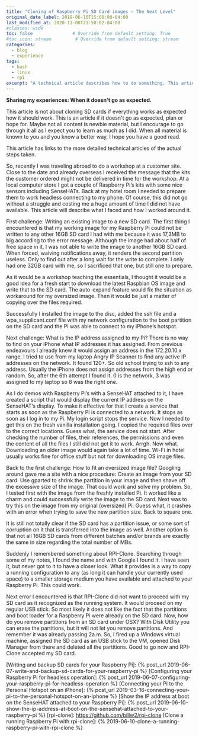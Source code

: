 ```yaml
---
title: "Cloning of Raspberry Pi SD Card images – The Next Level"
original_date_label: 2019-06-10T15:00:00-04:00
last_modified_at: 2020-11-08T21:50:02-04:00
#classes: wide
toc: false               # Override from default setting: True
#toc_icon: stream         # Override from default setting: stream
categories:
  - blog
  - experience
tags:
  - bash
  - linux
  - rpi
excerpt: "A technical article describes how to do something. This article tells about the experience I acquired that resulted into a technical solution. Here you can read my story behind the experience."
---
```


**Sharing my experiences: When it doesn't go as expected.**

This article is not about cloning SD cards if everything works as expected how it should work. This is an article if it doesn't go as expected, plan or hope for. Maybe not all content is newbie material, but I  encourage to go through it all as I expect you to learn as much as I did. When all material is known to you and you know a better way, I hope you have a good read.

This article has links to the more detailed technical articles of the actual steps taken.

So, recently I was traveling abroad to do a workshop at a customer site. Close to the date and already overseas I received the message that the kits the customer ordered might not be delivered in time for the workshop. At a local computer store I got a couple of Raspberry Pi’s kits with some nice sensors including SenseHATs. Back at my hotel room I needed to prepare them to work headless connecting to my phone. Of course, this did not go without a struggle and costing me a huge amount of time I did not have available. This article will describe what I faced and how I worked around it.

First challenge: Writing an existing image to a new SD card.
The first thing I encountered is that my working image for my Raspberry Pi could not be written to any other 16GB SD card I had with me because it was 17,3MB to big according to the error message. Although the image had about half of free space in it, I was not able to write the image to another 16GB SD card. When forced, waiving notifications away, it renders the second partition useless. Only to find out after a long wait for the write to complete. I only had one 32GB card with me, so I sacrificed that one, but still one to prepare.

<!-- * See article: [Writing and backup SD cards for your Raspberry Pi] -->

As it would be a workshop teaching the essentials, I thought it would be a good idea for a fresh start to download the latest Raspbian OS image and write that to the SD card. The auto-expand feature would fix the situation as workaround for my oversized image. Then it would be just a matter of copying over the files required.

Successfully I installed the image to the disc, added the ssh file and a wpa_supplicant.conf file with my network configuration to the boot partition on the SD card and the Pi was able to connect to my iPhone’s hotspot.
<!-- * See article: [Configuring your Raspberry Pi for headless operation]
* See article: [Connecting your Pi to the Personal Hotspot on an iPhone] -->

Next challenge: What is the IP address assigned to my Pi?
There is no way to find on your iPhone what IP addresses it has assigned. From previous endeavours I already knew it would assign an address in the 172.20.10.x range. I tried to use from my laptop Angry IP Scanner to find any active IP addresses on the network. It found 120+. So old school trying to ssh to any address. Usually the iPhone does not assign addresses from the high end or random. So, after the 6th attempt I found it. 0 is the network, 3 was assigned to my laptop so 8 was the right one.

As I do demos with Raspberry Pi’s with a SenseHAT attached to it, I have created a script that would display the current IP address on the SenseHAT’s display. To make it effective for that I create a service that starts as soon as the Raspberry Pi is connected to a network. It stops as soon as I log in to my Pi. My login script stops the service. Now I needed to get this on the fresh vanilla installation going. I copied the required files over to the correct locations. Guess what, the service does not start. After checking the number of files, their references, the permissions and even the content of all the files I still did not get it to work. Arrgh. Now what. Downloading an older image would again take a lot of time. Wi-Fi in hotel usually works fine for office stuff but not for downloading OS image files.
<!-- * See article: [Show the IP address at boot on the SenseHAT attached to your Raspberry Pi] -->

Back to the first challenge: How to fit an oversized image file?
Googling around gave me a site with a nice procedure: Create an image from your SD card. Use gparted to shrink the partition in your image and then shave off the excessive size of the image. That could work and solve my problem. So, I tested first with the image from the freshly installed Pi. It worked like a charm and could successfully write the image to the SD card. Next was to try this on the image from my original (oversized) Pi. Guess what, it crashes with an error when trying to save the new partition size. Back to square one.

It is still not totally clear if the SD card has a partition issue, or some sort of corruption on it that is transferred into the image as well. Another option is that not all 16GB SD cards from different batches and/or brands are exactly the same in size regarding the total number of MBs.

Suddenly I remembered something about RPI-Clone. Searching through some of my notes, I found the name and with Google I found it. I have seen it, but never got to it to have a closer look. What it provides is a way to copy a running configuration to any (as long it can handle your currently used space) to a smaller storage medium you have available and attached to your Raspberry Pi. This could work.
<!-- * See link: [rpi-clone] -->

Next error I encountered is that RPI-Clone did not want to proceed with my SD card as it recognized as the running system. It would proceed on my regular USB stick. So most likely it does not like the fact that the partitions and boot loader for a Raspberry Pi were already on the SD card. Now, how do you remove partitions from an SD card under OSX? With Disk Utility you can erase the partitions, but it will not let you remove partitions. And remember it was already passing 2a.m. So, I fired up a Windows virtual machine, assigned the SD card as an USB stick to the VM, opened Disk Manager from there and deleted all the partitions. Good to go now and RPI-Clone accepted my SD card.
<!-- * See article: [Clone a running Raspberry Pi with rpi-clone] -->



[Writing and backup SD cards for your Raspberry Pi]: {% post_url 2019-06-07-write-and-backup-sd-cards-for-your-raspberry-pi %}
[Configuring your Raspberry Pi for headless operation]: {% post_url 2019-06-07-configuring-your-raspberry-pi-for-headless-operation %}
[Connecting your Pi to the Personal Hotspot on an iPhone]: {% post_url 2019-03-16-connecting-your-pi-to-the-personal-hotspot-on-an-iphone %}
[Show the IP address at boot on the SenseHAT attached to your Raspberry Pi]: {% post_url 2019-06-10-show-the-ip-address-at-boot-on-the-sensehat-attached-to-your-raspberry-pi %}
[rpi-clone]: https://github.com/billw2/rpi-clone
[Clone a running Raspberry Pi with rpi-clone]: {% 2019-06-10-clone-a-running-raspberry-pi-with-rpi-clone %}
